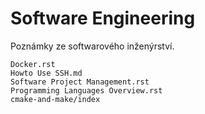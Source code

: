 # Software Engineering

Poznámky ze softwarového inženýrství.

```{toctree}
Docker.rst
Howto Use SSH.md
Software Project Management.rst
Programming Languages Overview.rst
cmake-and-make/index
```
